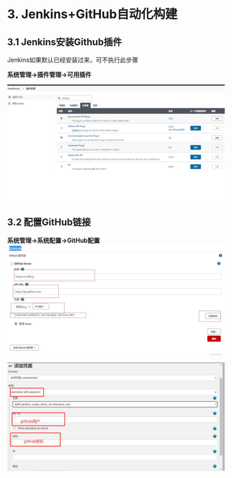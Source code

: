 # 3. Jenkins+GitHub自动化构建

## 3.1 Jenkins安装Github插件

Jenkins如果默认已经安装过来，可不执行此步骤

**系统管理->插件管理->可用插件**

<a data-fancybox title="Jenkins安装Github插件" href="./image/JenkinsGitHub01.jpg">![Jenkins安装Github插件](./image/JenkinsGitHub01.jpg)</a> 


## 3.2 配置GitHub链接

**系统管理->系统配置->GitHub配置**
<a data-fancybox title="Jenkins安装Github插件" href="./image/JenkinsGitHub02.jpg">![Jenkins安装Github插件](./image/JenkinsGitHub02.jpg)</a> 

<a data-fancybox title="Jenkins安装Github插件" href="./image/JenkinsGitHub03.jpg">![Jenkins安装Github插件](./image/JenkinsGitHub03.jpg)</a> 
